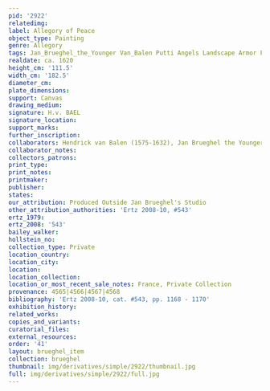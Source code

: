 ```yaml
---
pid: '2922'
relatedimg: 
label: Allegory of Peace
object_type: Painting
genre: Allegory
tags: Jan_Brueghel_the_Younger Van_Balen Putti Angels Landscape Armor Flowers Fruit
realdate: ca. 1620
height_cm: '111.5'
width_cm: '182.5'
diameter_cm: 
plate_dimensions: 
support: Canvas
drawing_medium: 
signature: H.v. BAEL
signature_location: 
support_marks: 
further_inscription: 
collaborators: Hendrick van Balen (1575-1632), Jan Brueghel the Younger (1601-1678)
collaborator_notes: 
collectors_patrons: 
print_type: 
print_notes: 
printmaker: 
publisher: 
states: 
our_attribution: Produced Outside Jan Brueghel's Studio
other_attribution_authorities: 'Ertz 2008-10, #543'
ertz_1979: 
ertz_2008: '543'
bailey_walker: 
hollstein_no: 
collection_type: Private
location_country: 
location_city: 
location: 
location_collection: 
location_or_most_recent_sale_notes: France, Private Collection
provenance: 4565|4566|4567|4568
bibliography: 'Ertz 2008-10, cat. #543, pp. 1168 - 1170'
exhibition_history: 
related_works: 
copies_and_variants: 
curatorial_files: 
external_resources: 
order: '41'
layout: brueghel_item
collection: brueghel
thumbnail: img/derivatives/simple/2922/thumbnail.jpg
full: img/derivatives/simple/2922/full.jpg
---
```

